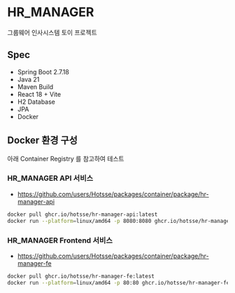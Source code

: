 # HR_MANAGER
그룹웨어 인사시스템 토이 프로젝트

## Spec
- Spring Boot 2.7.18
- Java 21
- Maven Build
- React 18 + Vite
- H2 Database
- JPA
- Docker


## Docker 환경 구성
아래 Container Registry 를 참고하여 테스트

### HR_MANAGER API 서비스
- https://github.com/users/Hotsse/packages/container/package/hr-manager-api
``` bash
docker pull ghcr.io/hotsse/hr-manager-api:latest
docker run --platform=linux/amd64 -p 8080:8080 ghcr.io/hotsse/hr-manager-api:latest
```

### HR_MANAGER Frontend 서비스
- https://github.com/users/Hotsse/packages/container/package/hr-manager-fe
``` bash
docker pull ghcr.io/hotsse/hr-manager-fe:latest
docker run --platform=linux/amd64 -p 80:80 ghcr.io/hotsse/hr-manager-fe:latest
```
